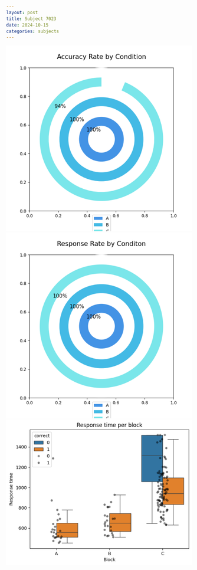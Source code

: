 ```yaml
---
layout: post
title: Subject 7023
date: 2024-10-15
categories: subjects
---
```


![](data/7023/run-5/7023_accuracy_rate.png)
![](data/7023/run-5/7023_response_rate.png)
![](data/7023/run-5/7023_rt.png)

